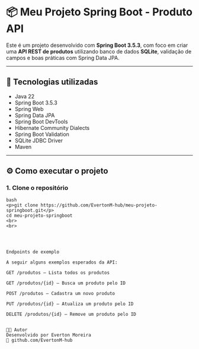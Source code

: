 # 📦 Meu Projeto Spring Boot - Produto API

Este é um projeto desenvolvido com **Spring Boot 3.5.3**, com foco em criar uma **API REST de produtos** utilizando banco de dados **SQLite**, validação de campos e boas práticas com Spring Data JPA.

---

## 🚀 Tecnologias utilizadas

- Java 22
- Spring Boot 3.5.3
- Spring Web
- Spring Data JPA
- Spring Boot DevTools
- Hibernate Community Dialects
- Spring Boot Validation
- SQLite JDBC Driver
- Maven

---

## ⚙️ Como executar o projeto

### 1. Clone o repositório

```
bash
<p>git clone https://github.com/EvertonM-hub/meu-projeto-springboot.git</p>
cd meu-projeto-springboot
<br>
<br>




Endpoints de exemplo

A seguir alguns exemplos esperados da API:

GET /produtos – Lista todos os produtos

GET /produtos/{id} – Busca um produto pelo ID

POST /produtos – Cadastra um novo produto

PUT /produtos/{id} – Atualiza um produto pelo ID

DELETE /produtos/{id} – Remove um produto pelo ID


👨‍💻 Autor
Desenvolvido por Everton Moreira
🔗 github.com/EvertonM-hub




